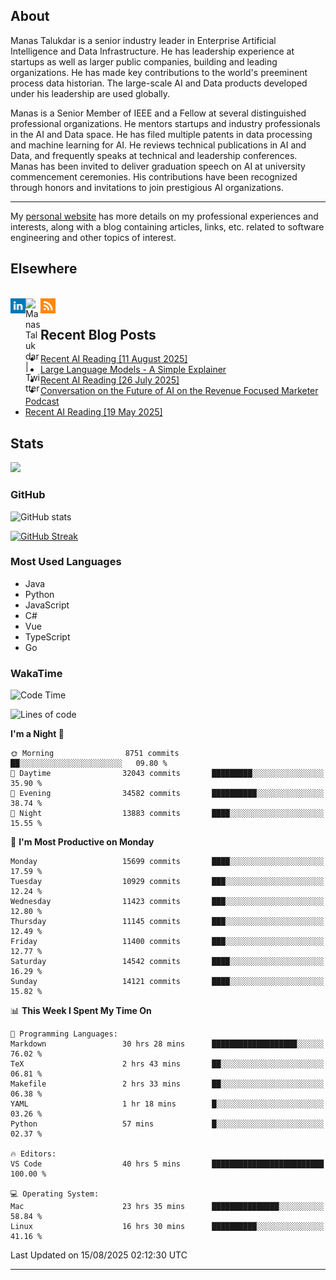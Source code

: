 ## About

Manas Talukdar is a senior industry leader in Enterprise Artificial Intelligence and Data Infrastructure. He has leadership experience at startups as well as larger public companies, building and leading organizations. He has made key contributions to the world's preeminent process data historian. The large-scale AI and Data products developed under his leadership are used globally.

Manas is a Senior Member of IEEE and a Fellow at several distinguished professional organizations. He mentors startups and industry professionals in the AI and Data space. He has filed multiple patents in data processing and machine learning for AI. He reviews technical publications in AI and Data, and frequently speaks at technical and leadership conferences. Manas has been invited to deliver graduation speech on AI at university commencement ceremonies. His contributions have been recognized through honors and invitations to join prestigious AI organizations.

---

My [personal website](https://manastalukdar.github.io/) has more details on my professional experiences and interests, along with a blog containing articles, links, etc. related to software engineering and other topics of interest.

## Elsewhere

</br>

<a href="https://www.linkedin.com/in/manastalukdar" target="_blank">
  <img align="left" alt="Manas Talukdar | Linkedin" width="24px" src="https://raw.githubusercontent.com/edent/SuperTinyIcons/master/images/svg/linkedin.svg" />
</a>
<a href="https://www.twitter.com/manastalukdar" target="_blank">
  <img align="left" alt="Manas Talukdar | Twitter" width="24px" src="https://github.com/TheDudeThatCode/TheDudeThatCode/blob/master/Assets/Twitter.svg" />
</a>
<a href="https://manastalukdar.github.io/" target="_blank">
  <img align="left" alt="Manas Talukdar | Website" width="24px" src="https://github.com/edent/SuperTinyIcons/blob/master/images/svg/rss.svg" />
</a>

</br>

## Recent Blog Posts

<!-- BLOG:START -->
- [Recent AI Reading [11 August 2025]](https://manastalukdar.github.io/blog/2025/08/11/recent-ai-reading-11-august-2025/)
- [Large Language Models - A Simple Explainer](https://manastalukdar.github.io/blog/2025/08/08/large-language-models-simple-explainer/)
- [Recent AI Reading [26 July 2025]](https://manastalukdar.github.io/blog/2025/07/26/recent-ai-reading-26-july-2025/)
- [Conversation on the Future of AI on the Revenue Focused Marketer Podcast](https://manastalukdar.github.io/blog/2025/07/22/conversation-future-of-ai-revenue-focused-marketer-podcast/)
- [Recent AI Reading [19 May 2025]](https://manastalukdar.github.io/blog/2025/05/19/recent-ai-reading-19-may-2025/)
<!-- BLOG:END -->

## Stats

![](https://komarev.com/ghpvc/?username=manastalukdar)

### GitHub

![GitHub stats](https://github-readme-stats.vercel.app/api?username=manastalukdar&show_icons=true&hide_border=true&hide_rank=true&hide_title=true&icon_color=79ff97&text_color=cecac3&bg_color=4d4b4b)

[![GitHub Streak](https://streak-stats.demolab.com?user=manastalukdar&hide_border=true&border_radius=4&date_format=M%20j%5B%2C%20Y%5D&background=4D4B4B)](https://git.io/streak-stats)

### Most Used Languages

- Java
- Python
- JavaScript
- C#
- Vue
- TypeScript
- Go

<!--
![Top Langs](https://github-readme-stats.vercel.app/api/top-langs/?username=manastalukdar&layout=compact&hide_border=true&hide_title=true&icon_color=79ff97&text_color=cecac3&bg_color=4d4b4b)
-->

### WakaTime

<!--START_SECTION:waka-->
![Code Time](http://img.shields.io/badge/Code%20Time-5%2C887%20hrs%2015%20mins-blue)

![Lines of code](https://img.shields.io/badge/From%20Hello%20World%20I%27ve%20Written-28.0%20million%20lines%20of%20code-blue)

**I'm a Night 🦉** 

```text
🌞 Morning                8751 commits        ██░░░░░░░░░░░░░░░░░░░░░░░   09.80 % 
🌆 Daytime                32043 commits       █████████░░░░░░░░░░░░░░░░   35.90 % 
🌃 Evening                34582 commits       ██████████░░░░░░░░░░░░░░░   38.74 % 
🌙 Night                  13883 commits       ████░░░░░░░░░░░░░░░░░░░░░   15.55 % 
```
📅 **I'm Most Productive on Monday** 

```text
Monday                   15699 commits       ████░░░░░░░░░░░░░░░░░░░░░   17.59 % 
Tuesday                  10929 commits       ███░░░░░░░░░░░░░░░░░░░░░░   12.24 % 
Wednesday                11423 commits       ███░░░░░░░░░░░░░░░░░░░░░░   12.80 % 
Thursday                 11145 commits       ███░░░░░░░░░░░░░░░░░░░░░░   12.49 % 
Friday                   11400 commits       ███░░░░░░░░░░░░░░░░░░░░░░   12.77 % 
Saturday                 14542 commits       ████░░░░░░░░░░░░░░░░░░░░░   16.29 % 
Sunday                   14121 commits       ████░░░░░░░░░░░░░░░░░░░░░   15.82 % 
```


📊 **This Week I Spent My Time On** 

```text
💬 Programming Languages: 
Markdown                 30 hrs 28 mins      ███████████████████░░░░░░   76.02 % 
TeX                      2 hrs 43 mins       ██░░░░░░░░░░░░░░░░░░░░░░░   06.81 % 
Makefile                 2 hrs 33 mins       ██░░░░░░░░░░░░░░░░░░░░░░░   06.38 % 
YAML                     1 hr 18 mins        █░░░░░░░░░░░░░░░░░░░░░░░░   03.26 % 
Python                   57 mins             █░░░░░░░░░░░░░░░░░░░░░░░░   02.37 % 

🔥 Editors: 
VS Code                  40 hrs 5 mins       █████████████████████████   100.00 % 

💻 Operating System: 
Mac                      23 hrs 35 mins      ███████████████░░░░░░░░░░   58.84 % 
Linux                    16 hrs 30 mins      ██████████░░░░░░░░░░░░░░░   41.16 % 
```


 Last Updated on 15/08/2025 02:12:30 UTC
<!--END_SECTION:waka-->

---

<!--

**manastalukdar/manastalukdar** is a ✨ _special_ ✨ repository because its `README.md` (this file) appears on your GitHub profile.

Here are some ideas to get you started:

- 🔭 I’m currently working on ...
- 🌱 I’m currently learning ...
- 👯 I’m looking to collaborate on ...
- 🤔 I’m looking for help with ...
- 💬 Ask me about ...
- 📫 How to reach me: ...
- 😄 Pronouns: ...
- ⚡ Fun fact: ...
-->
